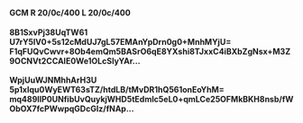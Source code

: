 #### GCM R 20/0c/400 L 20/0c/400
**8B1SxvPj38UqTW61**<br/>**U7rY5lV0+5s12cMdUJ7gL57EMAnYpDrn0g0+MnhMYjU=**<br/>**F1qFUQvCwvr+8Ob4emQm5BASrO6qE8YXshi8TJxxC4iBXbZgNsx+M3Z9OCNVt2CCAlE0We1OLcSIyYAr...**<br/><br/>
**WpjUuWJNMhhArH3U**<br/>**5p1xIqu0WyEWT63sTZ/htdLB/tMvDR1hQ561onEoYhM=**<br/>**mq489IlP0UNfibUvQuykjWHD5tEdmIc5eL0+qmLCe25OFMkBKH8nsb/fWObOX7fcPWwpqGDcGlz/fNAp...**